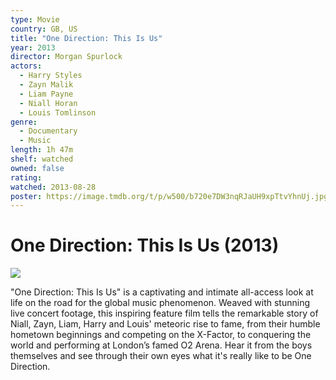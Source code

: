 ```yaml
---
type: Movie
country: GB, US
title: "One Direction: This Is Us"
year: 2013
director: Morgan Spurlock
actors:
  - Harry Styles
  - Zayn Malik
  - Liam Payne
  - Niall Horan
  - Louis Tomlinson
genre:
  - Documentary
  - Music
length: 1h 47m
shelf: watched
owned: false
rating:
watched: 2013-08-28
poster: https://image.tmdb.org/t/p/w500/b720e7DW3nqRJaUH9xpTtvYhnUj.jpg
---
```


# One Direction: This Is Us (2013)

![](https://image.tmdb.org/t/p/w500/b720e7DW3nqRJaUH9xpTtvYhnUj.jpg)

"One Direction: This Is Us" is a captivating and intimate all-access look at life on the road for the global music phenomenon. Weaved with stunning live concert footage, this inspiring feature film tells the remarkable story of Niall, Zayn, Liam, Harry and Louis' meteoric rise to fame, from their humble hometown beginnings and competing on the X-Factor, to conquering the world and performing at London’s famed O2 Arena. Hear it from the boys themselves and see through their own eyes what it's really like to be One Direction.